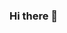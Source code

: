 ### Hi there 👋

<!--
**madeleine68/madeleine68** is a ✨ _special_ ✨ repository because its `README.md` (this file) appears on your GitHub profile.

Here are some ideas to get you started:

- 🔭 I’m currently working with a dataset about cars.
- 🌱 Right now, I am focusing on sharpening my skills on different python libraries.
- 👯 I am looking for an opportunity to collaborate on any project involving analysis of the data.

- 📫 How to reach me: Madeleine.moghadasi@gmail.com
- 😄 Pronouns: she/her
- ⚡ Fun fact: I enjoy converting photographs to digital illustrations for fun on my free time.  would like to have an avocado bar.
-->
